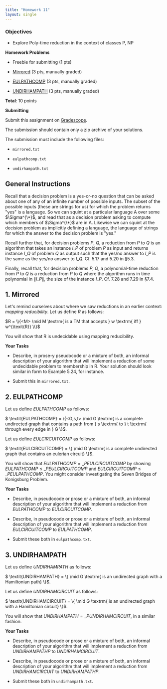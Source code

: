 ```yaml
---
title: "Homework 11"
layout: single
---
```


### Objectives 

  - Explore Poly-time reduction in the context of classes P, NP

**Homework Problems**

* Freebie for submitting (1 pts)

* [Mirrored](#1-mirrored) (3 pts, manually graded)

* [EULPATHCOMP](#2-eulpathcomp) (3 pts, manually graded)

* [UNDIRHAMPATH](#3-undirhampath) (3 pts, manually graded)

**Total**: 10 points

**Submitting**

Submit this assignment on [Gradescope](https://www.gradescope.com).

The submission should contain only a zip archive of your solutions.

The submission must include the following files:

* `mirrored.txt` 

* `eulpathcomp.txt` 

* `undirhampath.txt` 

## General Instructions

Recall that a decision problem is a yes-or-no question that can be
asked about one of any of an infinite number of possible inputs. The
subset of the possible inputs (these are strings for us) for which the
problem returns "yes" is a language. So we can squint at a particular
language A over some $\Sigma^{\*}$, and read that as a decision
problem asking to compute which members of $\Sigma^{\*}$ are in A.
Likewise we can squint at the decision problem as implicitly defining
a language, the language of strings for which the answer to the
decision problem is "yes."

Recall further that, for decision problems $P$, $Q$, a reduction from $P$ to
$Q$ is an algorithm that takes an instance $I\_{P}$ of problem $P$ as
input and returns instance $I\_{Q}$ of problem $Q$ as output such that
the yes/no answer to $I\_{P}$ is the same as the yes/no answer to
$I\_{Q}$. Cf. 5.17 and 5.20 in §5.3. 

Finally, recall that, for decision problems $P$, $Q$, a
polynomial-time reduction from $P$ to $Q$ is a reduction from $P$ to
$Q$ where the algorithm runs in time polynomial in $\|I\_{P}\|$, the
size of the instance $I\_{P}$. Cf. 7.28 and 7.29 in §7.4.

## 1. Mirrored

Let's remind ourselves about where we saw reductions in an earlier
context: _mapping reducibility_. Let us define $R$ as follows: 

 $R = \\{<M> \mid M \textrm{ is a TM that accepts } w \textrm{ iff } w^{\texit{R}} \\}$

You will show that R is undecidable using mapping reducibility. 

**Your Tasks**

* Describe, in prose-y pseudocode or a mixture of both, an informal
  description of your algorithm that will implement a reduction of
  some undecidable problem to membership in R. Your solution should
  look similar in form to Example 5.24, for instance.

* Submit this in `mirrored.txt`. 

## 2. EULPATHCOMP

Let us define $\textit{EULPATHCOMP}$ as follows:

$ \textit{EULPATHCOMP} = \\{<G,s,t> \mid G \textrm{ is a complete undirected graph that contains a path from } s \textrm{ to } t \textrm{ through every edge in } G \\}$. 

Let us define $\textit{EULCIRCUITCOMP}$ as follows:

$ \textit{EULCIRCUITCOMP} = \\{<G> \mid G \textrm{ is a complete undirected graph that contains an eulerian circuit} \\}$. 

You will show that $\textit{EULPATHCOMP} =\_{P}
\textit{EULCIRCUITCOMP}$ by showing $\textit{EULPATHCOMP} \leq\_{P}
\textit{EULCIRCUITCOMP}$ and $\textit{EULCIRCUITCOMP} \leq\_{P}
\textit{EULPATHCOMP}$. You might consider investigating the Seven
Bridges of Konigsburg Problem.

**Your Tasks**

* Describe, in pseudocode or prose or a mixture of both, an informal
  description of your algorithm that will implement a reduction from
  $\textit{EULPATHCOMP}$ to $\textit{EULCIRCUITCOMP}$.

* Describe, in pseudocode or prose or a mixture of both, an informal
  description of your algorithm that will implement a reduction from
  $\textit{EULCIRCUITCOMP}$ to $\textit{EULPATHCOMP}$.
  
* Submit these both in `eulpathcomp.txt`. 

## 3. UNDIRHAMPATH

Let us define $\textit{UNDIRHAMPATH}$ as follows:

$ \textit{UNDIRHAMPATH} = \\{<G> \mid G \textrm{ is an undirected graph with a Hamiltonian path} \\}$. 

Let us define $\textit{UNDIRHAMCIRCUIT}$ as follows:

$ \textit{UNDIRHAMCIRCUIT} = \\{<G> \mid G \textrm{ is an undirected graph with a Hamiltonian circuit} \\}$. 

You will show that $\textit{UNDIRHAMPATH} =\_{P}
\textit{UNDIRHAMCIRCUIT}$, in a similar fashion.

**Your Tasks**

* Describe, in pseudocode or prose or a mixture of both, an informal
  description of your algorithm that will implement a reduction from
  $\textit{UNDIRHAMPATHP}$ to $\textit{UNDIRHAMCIRCUIT}$.

* Describe, in pseudocode or prose or a mixture of both, an informal
  description of your algorithm that will implement a reduction from
  $\textit{UNDIRHAMCIRCUIT}$ to $\textit{UNDIRHAMPATHP}$.
  
* Submit these both in `undirhampath.txt`. 
